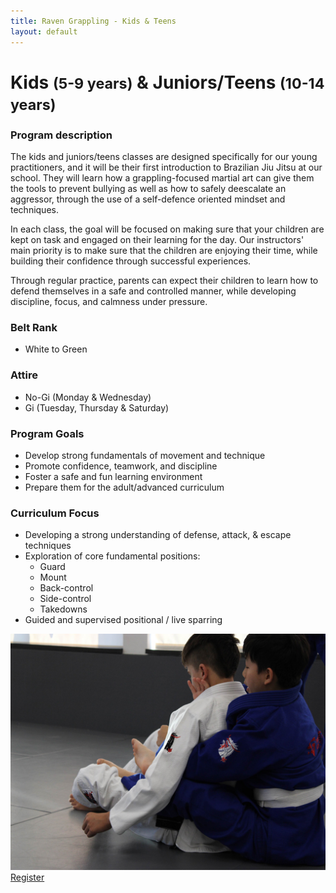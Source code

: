 ```yaml
---
title: Raven Grappling - Kids & Teens
layout: default
---
```


<div class="container py-5 px-4 p-lg-5">
  <h1>
    Kids
    <small>(5-9 years)</small>
    & Juniors/Teens
    <small>(10-14 years)</small>
  </h1>

  <h3>
    Program description
  </h3>
  <p>
    The kids and juniors/teens classes are designed specifically for our young practitioners, and it will be their first introduction to Brazilian Jiu Jitsu at our school. They will learn how a grappling-focused martial art can give them the tools to prevent bullying as well as how to safely deescalate an aggressor, through the use of a self-defence oriented mindset and techniques.
  </p>
  <p>
    In each class, the goal will be focused on making sure that your children are kept on task and engaged on their learning for the day. Our instructors' main priority is to make sure that the children are enjoying their time, while building their confidence through successful experiences.
  </p>
  <p>
    Through regular practice, parents can expect their children to learn how to defend themselves in a safe and controlled manner, while developing discipline, focus, and calmness under pressure.
  </p>

  <div class="row">
    <div class="col-lg">
      <h3>
        Belt Rank
      </h3>
      <ul>
        <li>White to Green</li>
      </ul>
      <h3>
        Attire
      </h3>
      <ul>
        <li>No-Gi (Monday & Wednesday)</li>
        <li>Gi (Tuesday, Thursday & Saturday)</li>
      </ul>
      <h3>Program Goals</h3>
      <ul>
        <li>Develop strong fundamentals of movement and technique</li>
        <li>Promote confidence, teamwork, and discipline</li>
        <li>Foster a safe and fun learning environment</li>
        <li>Prepare them for the adult/advanced curriculum</li>
      </ul> 
      <h3>
        Curriculum Focus
      </h3>
      <ul>
        <li>Developing a strong understanding of defense, attack, & escape techniques</li>
        <li>
          Exploration of core fundamental positions:
          <ul>
            <li>Guard</li>
            <li>Mount</li>
            <li>Back-control</li>
            <li>Side-control</li>
            <li>Takedowns</li>
          </ul>
        </li>
        <li>Guided and supervised positional / live sparring</li>  
      </ul>
    </div>  
    <div class="col-lg">
    <img src="/assets/images/programs/teens1.jpg" alt="Teens/Kids" class="img-fluid mb-5">
    </div>
  </div>  
  <a href="/memberships" class="rg-button">Register</a>
</div>
